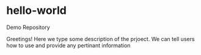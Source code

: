 # hello-world
Demo Repository

Greetings!  Here we type some description of the prjoect.
We can tell users how to use and provide any pertinant information

